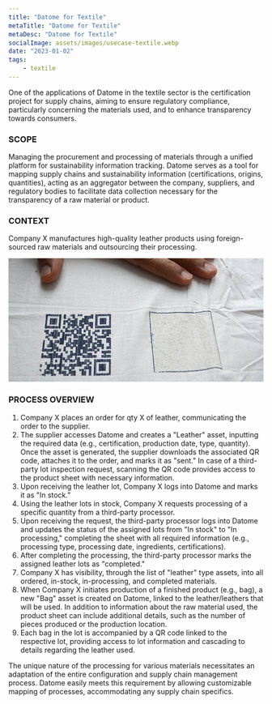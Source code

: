 ```yaml
---
title: "Datome for Textile"
metaTitle: "Datome for Textile"
metaDesc: "Datome for Textile"
socialImage: assets/images/usecase-textile.webp
date: "2023-01-02"
tags:
	- textile
---
```


One of the applications of Datome in the textile sector is the certification project for supply chains, aiming to ensure regulatory compliance, particularly concerning the materials used, and to enhance transparency towards consumers.

### SCOPE

Managing the procurement and processing of materials through a unified platform for sustainability information tracking. Datome serves as a tool for mapping supply chains and sustainability information (certifications, origins, quantities), acting as an aggregator between the company, suppliers, and regulatory bodies to facilitate data collection necessary for the transparency of a raw material or product.

### CONTEXT

Company X manufactures high-quality leather products using foreign-sourced raw materials and outsourcing their processing.

![qr trace](../assets/images/textile-1.jpg)

### PROCESS OVERVIEW

1. Company X places an order for qty X of leather, communicating the order to the supplier.
2. The supplier accesses Datome and creates a "Leather" asset, inputting the required data (e.g., certification, production date, type, quantity). Once the asset is generated, the supplier downloads the associated QR code, attaches it to the order, and marks it as "sent." In case of a third-party lot inspection request, scanning the QR code provides access to the product sheet with necessary information.
3. Upon receiving the leather lot, Company X logs into Datome and marks it as "In stock."
4. Using the leather lots in stock, Company X requests processing of a specific quantity from a third-party processor.
5. Upon receiving the request, the third-party processor logs into Datome and updates the status of the assigned lots from "In stock" to "In processing," completing the sheet with all required information (e.g., processing type, processing date, ingredients, certifications).
6. After completing the processing, the third-party processor marks the assigned leather lots as "completed."
7. Company X has visibility, through the list of "leather" type assets, into all ordered, in-stock, in-processing, and completed materials.
8. When Company X initiates production of a finished product (e.g., bag), a new "Bag" asset is created on Datome, linked to the leather/leathers that will be used. In addition to information about the raw material used, the product sheet can include additional details, such as the number of pieces produced or the production location.
9. Each bag in the lot is accompanied by a QR code linked to the respective lot, providing access to lot information and cascading to details regarding the leather used.

The unique nature of the processing for various materials necessitates an adaptation of the entire configuration and supply chain management process. Datome easily meets this requirement by allowing customizable mapping of processes, accommodating any supply chain specifics.
